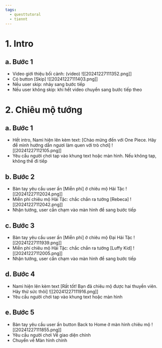 ```yaml
---
tags:
  - questtutoral
  - tiennt
---
```

# 1. Intro
## a. Bước 1
- Video giới thiệu bối cảnh: (video)
![[20241227111352.png]]
- Có button [Skip] ![[20241227111403.png]] 
- Nếu user skip: nhảy sang bước tiếp
- Nếu user không skip: khi hết video chuyển sang bước tiếp theo
# 2. Chiêu mộ tướng
## a. Bước 1
- Hết intro, Nami hiện lên kèm text: [Chào mừng đến với One Piece. Hãy để mình hướng dẫn ngươi làm quen với trò chơi]
![[20241227112105.png]]
- Yêu cầu người chơi tap vào khung text hoặc màn hình. Nếu không tap, không thể đi tiếp
## b. Bước 2
- Bàn tay yêu cầu user ấn [Miễn phí] ở chiêu mộ Hải Tặc
![[20241227112024.png]]
- Miễn phí chiêu mộ Hải Tặc: chắc chắn ra tướng [Rebeca]
![[20241227112042.png]]
- Nhận tướng, user cần chạm vào màn hình để sang bước tiếp
## c. Bước 3
- Bàn tay yêu cầu user ấn [Miễn phí] ở chiêu mộ Đại Hải Tặc
![[20241227111939.png]]
- Miễn phí chiêu mộ Hải Tặc: chắc chắn ra tướng [Luffy Kid]
![[20241227112005.png]]
- Nhận tướng, user cần chạm vào màn hình để sang bước tiếp
## d. Bước 4
- Nami hiện lên kèm text [Rất tốt! Bạn đã chiêu mộ được hai thuyền viên. Hãy thử sức thôi]
![[20241227111916.png]]
- Yêu cầu người chơi tap vào khung text hoặc màn hình
## e. Bước 5
- Bàn tay yêu cầu user ấn button Back to Home ở màn hình chiêu mộ
![[20241227111855.png]]
- Yêu cầu người chơi Về giao diện chính
- Chuyển về Màn hình chính